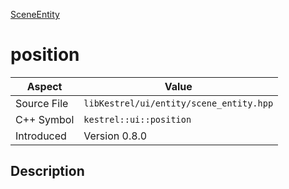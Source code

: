 [SceneEntity](index)
# position
| Aspect | Value |
| --- | --- |
| Source File | `libKestrel/ui/entity/scene_entity.hpp` |
| C++ Symbol | `kestrel::ui::position` |
| Introduced | Version 0.8.0 |
## Description

